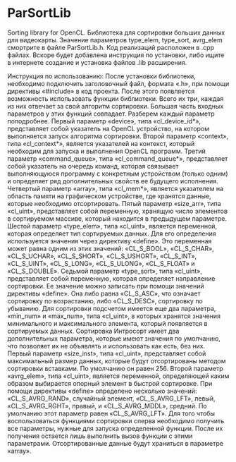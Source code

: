 # ParSortLib
Sorting library for OpenCL.
Библиотека для сортировки больших данных для видеокарты.
Значение параметров type_elem, type_sort, avrg_elem смортрите в файле ParSortLib.h.
Код реализаций расположен в .cpp файлах.
Вскоре будет добавлена инструкция по установки, либо ищите в интернете создание и установка файлов .lib расширения.

Инструкция по использованию:
После установки библиотеки, необходимо подключить заголовочный файл, формата «.h», при помощи директивы «#include» в код проекта. После этого появляется возможность использовать функции библиотеки. Всего их три, каждая из них отвечает за свой алгоритм сортировки. Большая часть входных параметров у этих функций совпадает. Разберем каждый параметр поподробнее.
Первый параметр «device», типа «cl_device_id*», представляет собой указатель на OpenCL устройство, на котором выполняется запуск алгоритма сортировки.
Второй параметр «context», типа «cl_context*», является указателей на контекст, который необходим для запуска и выполнения OpenCL программ.
Третий параметр «command_queue», типа «cl_command_queue*», представляет собой указатель на очередь команд, которая связывает выполняющуюся программу с конкретным устройством (только одним) и определяет ряд дополнительных свойств ее будущего исполнения.
Четвертый параметр «array», типа «cl_mem*», является указателем на область памяти на графическом устройстве, где хранятся данные, которые необходимо отсортировать.
Пятый параметр «size_arr», типа «cl_uint», представляет собой переменную, хранящую число элементов в сортируемом массиве, который находится в предыдущем параметре.
Шестой параметр «type_elem», типа «cl_uint», является переменной, которая определяет тип сортируемых данных. Для его определения используется значения через директиву «define». Это переменная может равна одним из этих значений: «CL_S_BOOL», «CL_S_CHAR», «CL_S_UCHAR», «CL_S_SHORT», «CL_S_USHORT», «CL_S_INT», «CL_S_UINT», «CL_S_LONG», «CL_S_ULONG», «CL_S_FLOAT» и «CL_S_DOUBLE».
Седьмой параметр «type_sort», типа «cl_uint», представляет собой переменную, которая определяет направление сортировки. Ее значение можно записать при помощи значений директивы «define». Она либо равна «CL_S_ASC», что означает сортировку по возрастанию, либо «CL_S_DESC», сортировку по убыванию.
Для сортировки подсчетом имеется еще два параметра, «min_num» и «max_num», типа «cl_uint», в которых хранятся значения минимального и максимального элемента, который появляется в сортируемых данных.
Сортировка Интросорт имеет два дополнительных параметра, которые имеют значения по умолчанию, что позволяет их не объявлять и использовать как есть, без них.
Первый параметр «size_inst», типа «cl_uint», представляет собой максимальный размер данных, которые будут отсортированы методом сортировки вставками. По умолчанию он равен 256.
Второй параметр «avrg_elem», типа «cl_uint», является переменной, определяющей каким образом выбирается опорный элемент в быстрой сортировке. При помощи директивы «define» определено несколько значений: «CL_S_AVRG_RAND», случайный элемент, «CL_S_AVRG_LFT», левый, «CL_S_AVRG_RGHT», правый, и «CL_S_AVRG_MDDL», средний. По умолчанию этот параметр равен «CL_S_AVRG_LFT».
Для того чтобы воспользоваться функциями сортировки сперва необходимо получить все параметры, нужные для запуска определенной функции. После их получения остается лишь выполнить вызов функции с этими параметрами. Отсортированные данные будут храниться в параметре «array».
